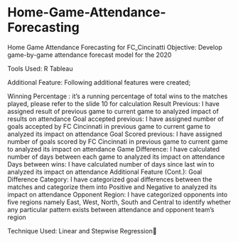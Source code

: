 # Home-Game-Attendance-Forecasting
Home Game Attendance Forecasting for FC_Cincinatti
Objective: 
Develop game-by-game attendance forecast model for the 2020

Tools Used: 
R 
Tableau

Additional Feature: 
Following additional features  were created;

Winning Percentage : it’s a running percentage of total wins to the matches played, please refer to the slide 10 for calculation
Result Previous: I have assigned result of previous game to current game to analyzed impact of results on attendance
Goal accepted previous: I have assigned number of goals accepted by FC Cincinnati in previous game to current game to analyzed its impact on attendance
Goal Scored previous: I have assigned number of goals scored by FC Cincinnati in previous game to current game to analyzed its impact on attendance
Game Difference: I have calculated number of days between each game to analyzed its impact on attendance
Days between wins: I have calculated number of days since last win to analyzed its impact on attendance
Additional Feature (Cont.): 
Goal Difference Category: I have categorized goal differences between the matches and categorize them into                       Positive and Negative to analyzed its impact on attendance
Opponent Region: I have categorized opponents into five regions namely East, West, North, South and Central to identify whether any particular pattern exists between attendance and opponent team’s region

Technique Used:
Linear and Stepwise Regression
